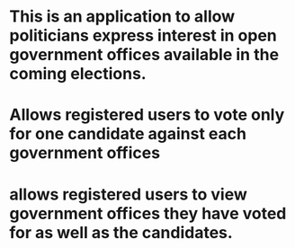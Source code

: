# This is an application to allow politicians express interest in open government offices available in the coming elections.

# Allows registered users to vote only for one candidate against each  government offices
# allows registered users to view government offices they have voted for as well as the candidates.
